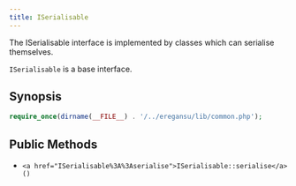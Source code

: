 ```yaml
---
title: ISerialisable
---
```


The ISerialisable interface is implemented by classes which can serialise
themselves.

`ISerialisable` is a base interface.

## Synopsis

```php
require_once(dirname(__FILE__) . '/../eregansu/lib/common.php');
```

## Public Methods

* `<a href="ISerialisable%3A%3Aserialise">ISerialisable::serialise</a>()`

